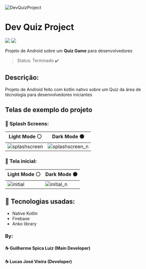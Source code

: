 ![DevQuizProject](https://user-images.githubusercontent.com/75824415/116601321-bfece680-a900-11eb-9f40-72cb3456f00b.png)

<h1>Dev Quiz Project</h1>

<a href="https://drive.google.com/file/d/1iTVCxUs452XnhqJbAMZ8pyBzg26TGZgP/view"><img src="https://user-images.githubusercontent.com/75824415/116610871-11e73980-a90c-11eb-8786-07946c67e0a5.png" /></a> <img src="https://user-images.githubusercontent.com/75824415/116613483-195c1200-a90f-11eb-9168-93753f14b52e.png"/> 

Projeto de Android sobre um **Quiz Game** para desenvolvedores

> Status: Terminado ✔️ 

<h2>Descrição:</h2>

Projeto de Android feito com kotlin nativo sobre um Quiz da área de técnologia para desenvolvedores iniciantes

<h2>Telas de exemplo do projeto</h2>

<h3>📱 Splash Screens:</h3>

Light Mode ⚪| Dark Mode ⚫
-----------|----------
![splashscreen](https://user-images.githubusercontent.com/75824415/116605449-cf226300-a905-11eb-89bc-70b2e64509dd.gif) | ![splashscreen_n](https://user-images.githubusercontent.com/75824415/116605590-fa0cb700-a905-11eb-8ee6-f180b1cc6623.gif)

<h3>📱 Tela inicial:</h3>

Light Mode ⚪| Dark Mode ⚫
-----------|----------
![initial](https://user-images.githubusercontent.com/75824415/116607031-e06c6f00-a907-11eb-87de-20b8fc10eddc.gif) | ![initial_n](https://user-images.githubusercontent.com/75824415/116607313-350fea00-a908-11eb-8415-9c0e0eaf2ccf.gif)

<h2>📲 Tecnologias usadas:</h2>

+ Native Kotlin
+ Firebase
+ Anko library

<h3>By:</h3>

<h4>☕️ Guilherme Spica Luiz (Main Developer)</h4>
<h4>☕️ Lucas José Vieira (Developer)</h4>
